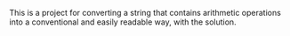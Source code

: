 This is a project for converting a string that contains arithmetic operations into a conventional and easily readable way, with the solution.